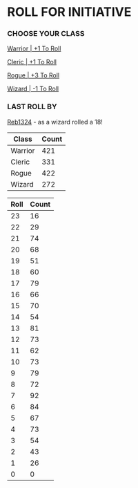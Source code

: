 # ROLL FOR INITIATIVE
### CHOOSE YOUR CLASS

[Warrior | +1 To Roll](https://github.com/benjaminsampica/benjaminsampica/issues/new?title=roll%7Cwarrior&body=Just+click+%27Submit+new+issue%27.)

[Cleric | +1 To Roll](https://github.com/benjaminsampica/benjaminsampica/issues/new?title=roll%7Ccleric&body=Just+click+%27Submit+new+issue%27.)

[Rogue | +3 To Roll](https://github.com/benjaminsampica/benjaminsampica/issues/new?title=roll%7Crogue&body=Just+click+%27Submit+new+issue%27.)

[Wizard | -1 To Roll](https://github.com/benjaminsampica/benjaminsampica/issues/new?title=roll%7Cwizard&body=Just+click+%27Submit+new+issue%27.)
### LAST ROLL BY
[Reb1324](https://www.github.com/Reb1324) - as a wizard rolled a 18!

|Class|Count|
|-|-|
|Warrior|421|
|Cleric|331|
|Rogue|422|
|Wizard|272|

|Roll|Count|
|-|-|
|23|16
|22|29
|21|74
|20|68
|19|51
|18|60
|17|79
|16|66
|15|70
|14|54
|13|81
|12|73
|11|62
|10|73
|9|79
|8|72
|7|92
|6|84
|5|67
|4|73
|3|54
|2|43
|1|26
|0|0
